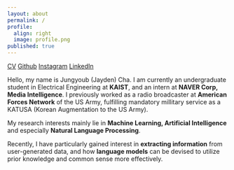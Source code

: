 ```yaml
---
layout: about
permalink: /
profile:
  align: right
  image: profile.png
published: true
---
```

[CV](https://drive.google.com/file/d/1l-2KN_ZEw8UoO2LXBlSjXuni6bFYaU2L/view?usp=sharing)  [Github](https://github.com/sunnyc98)  [Instagram](https://www.instagram.com/yubb3/)  [LinkedIn](https://www.linkedin.com/in/jungyoub-cha-25303a258/)    

 Hello, my name is Jungyoub (Jayden) Cha. I am currently an undergraduate student in Electrical Engineering at **KAIST**, and an intern at **NAVER Corp, Media Intelligence**. I previously worked as a radio broadcaster at **American Forces Network** of the US Army, fulfilling mandatory millitary service as a KATUSA (Korean Augmentation to the US Army). 

My research interests mainly lie in **Machine Learning, Artificial Intelligence** and especially **Natural Language Processing**.

Recently, I have particularly gained interest in **extracting information** from user-generated data, and how **language models** can be devised to utilize prior knowledge and common sense more effectively.
